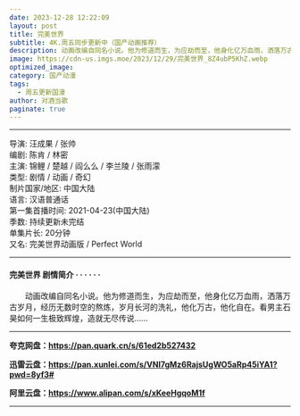 ```yaml
---
date: 2023-12-28 12:22:09
layout: post
title: 完美世界
subtitle: 4K.周五同步更新中（国产动画推荐）
description: 动画改编自同名小说。他为修道而生，为应劫而至，他身化亿万血雨，洒落万古岁月，经历无数时空的熬炼，岁月长河的洗礼，他化万古，他化自在...
image: https://cdn-us.imgs.moe/2023/12/29/完美世界_8Z4ubP5KhZ.webp
optimized_image: 
category: 国产动漫
tags:
  - 周五更新国漫
author: 对酒当歌
paginate: true
---
```


---

导演: 汪成果 / 张帅  
编剧: 陈肯 / 林密  
主演: 锦鲤 / 楚越 / 阎么么 / 李兰陵 / 张雨濛  
类型: 剧情 / 动画 / 奇幻  
制片国家/地区: 中国大陆  
语言: 汉语普通话  
第一集首播时间: 2021-04-23(中国大陆)  
季数: 持续更新未完结  
单集片长: 20分钟  
又名: 完美世界动画版 / Perfect World  

---

#### 完美世界 剧情简介 · · · · · ·

　　动画改编自同名小说。他为修道而生，为应劫而至，他身化亿万血雨，洒落万古岁月，经历无数时空的熬炼，岁月长河的洗礼，他化万古，他化自在。看男主石昊如何一生极致辉煌，造就无尽传说……

---

**夸克网盘：<https://pan.quark.cn/s/61ed2b527432>**

**迅雷云盘：<https://pan.xunlei.com/s/VNl7gMz6RajsUgWO5aRp45iYA1?pwd=8yf3#>**

**阿里云盘：<https://www.alipan.com/s/xKeeHgqoM1f>**

---
